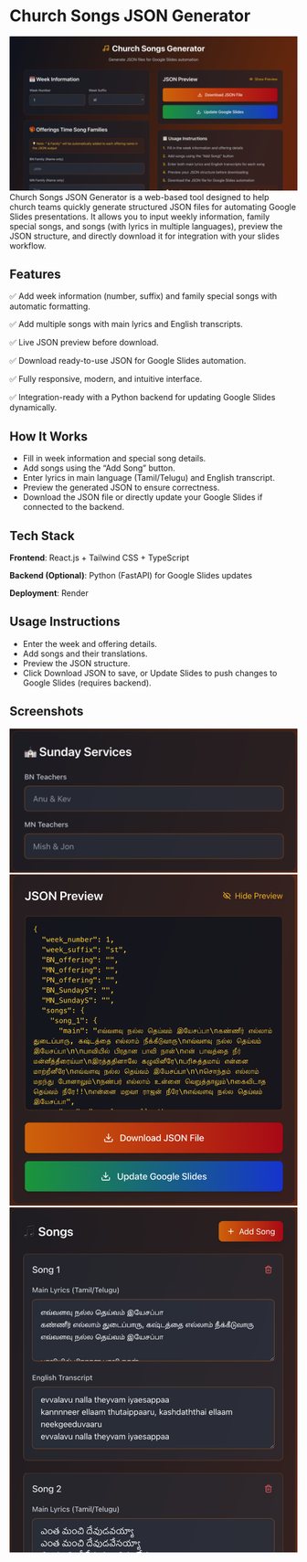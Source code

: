 # Church Songs JSON Generator

<img src="Front%20End%20JSON%20Generator/assets/Initial.png" alt="Screenshot" width="650"/>
<!-- ![Description of screenshot](Front%20End%20JSON%20Generator/assets/Initial.png) -->
Church Songs JSON Generator is a web-based tool designed to help church teams quickly generate structured JSON files for automating Google Slides presentations. It allows you to input weekly information, family special songs, and songs (with lyrics in multiple languages), preview the JSON structure, and directly download it for integration with your slides workflow.

## Features

✅ Add week information (number, suffix) and family special songs with automatic formatting.

✅ Add multiple songs with main lyrics and English transcripts.

✅ Live JSON preview before download.

✅ Download ready-to-use JSON for Google Slides automation.

✅ Fully responsive, modern, and intuitive interface.

✅ Integration-ready with a Python backend for updating Google Slides dynamically.

## How It Works

- Fill in week information and special song details.
- Add songs using the “Add Song” button.
- Enter lyrics in main language (Tamil/Telugu) and English transcript.
- Preview the generated JSON to ensure correctness.
- Download the JSON file or directly update your Google Slides if connected to the backend.

## Tech Stack

**Frontend**: React.js + Tailwind CSS + TypeScript

**Backend (Optional)**: Python (FastAPI) for Google Slides updates

**Deployment**: Render

## Usage Instructions

- Enter the week and offering details.
- Add songs and their translations.
- Preview the JSON structure.
- Click Download JSON to save, or Update Slides to push changes to Google Slides (requires backend).

## Screenshots
<img src="Front%20End%20JSON%20Generator/assets/Teachers.png" alt="Screenshot" width="650"/>
<img src="Front%20End%20JSON%20Generator/assets/Json.png" alt="Screenshot" width="650"/>
<img src="Front%20End%20JSON%20Generator/assets/Songs.png" alt="Screenshot" width="650"/>

